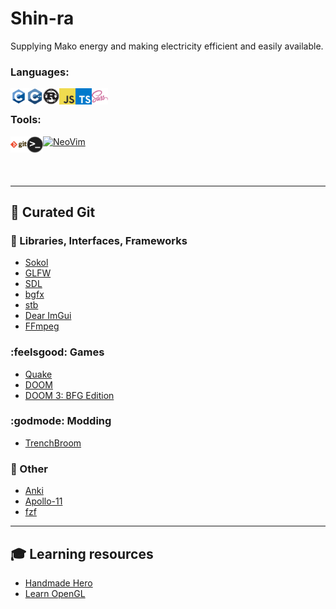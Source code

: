 # Shin-ra
Supplying Mako energy and making electricity efficient and easily available.
<br />

### Languages:

[<img align="left" alt="C" width="26px" src="https://raw.githubusercontent.com/github/explore/80688e429a7d4ef2fca1e82350fe8e3517d3494d/topics/c/c.png" />][C]
[<img align="left" alt="C++" width="26px" src="https://raw.githubusercontent.com/github/explore/80688e429a7d4ef2fca1e82350fe8e3517d3494d/topics/cpp/cpp.png" />][Cpp]
[<img align="left" alt="Rust" width="26px" src="https://raw.githubusercontent.com/github/explore/80688e429a7d4ef2fca1e82350fe8e3517d3494d/topics/rust/rust.png" />][Rust]
[<img align="left" alt="JavaScript" width="26px" src="https://raw.githubusercontent.com/github/explore/80688e429a7d4ef2fca1e82350fe8e3517d3494d/topics/javascript/javascript.png" />][JavaScript]
[<img align="left" alt="TypeScript" width="26px" src="https://raw.githubusercontent.com/github/explore/80688e429a7d4ef2fca1e82350fe8e3517d3494d/topics/typescript/typescript.png" />][TypeScript]
[<img align="left" alt="Sass" width="26px" src="https://raw.githubusercontent.com/github/explore/80688e429a7d4ef2fca1e82350fe8e3517d3494d/topics/sass/sass.png" />][Sass]

<br />

### Tools:

[<img align="left-center" alt="NeoVim" width="46px" src="https://raw.githubusercontent.com/neovim/neovim.github.io/master/logos/neovim-logo-300x87.png" />][neovim]
[<img align="left" alt="Git" width="26px" src="https://raw.githubusercontent.com/github/explore/80688e429a7d4ef2fca1e82350fe8e3517d3494d/topics/git/git.png" />][Git]
[<img align="left" alt="Terminal" width="26px" src="https://raw.githubusercontent.com/github/explore/80688e429a7d4ef2fca1e82350fe8e3517d3494d/topics/terminal/terminal.png" />][Terminal]

<br />
<br />

---

## :sparkling_heart: Curated Git

### :blue_book: Libraries, Interfaces, Frameworks

<!-- LIB:START -->
- [Sokol](https://github.com/floooh/sokol)
- [GLFW](https://github.com/glfw/glfw)
- [SDL](https://github.com/libsdl-org/SDL)
- [bgfx](https://github.com/bkaradzic/bgfx)
- [stb](https://github.com/nothings/stb)
- [Dear ImGui](https://github.com/ocornut/imgui)
- [FFmpeg](https://github.com/FFmpeg/FFmpeg)
<!-- LIB:END -->

### :feelsgood: Games
<!-- GAME:START -->
- [Quake](https://github.com/id-Software/Quake)
- [DOOM](https://github.com/id-Software/DOOM-3)
- [DOOM 3: BFG Edition](https://github.com/id-Software/DOOM-3-BFG)
<!-- GAME:END -->

### :godmode: Modding
<!-- MOD:START -->
- [TrenchBroom](https://github.com/TrenchBroom/TrenchBroom)
<!-- MOD:END -->

### :floppy_disk: Other

<!-- OTHER:START -->
- [Anki](https://github.com/ankitects/anki)
- [Apollo-11](https://github.com/chrislgarry/Apollo-11)
- [fzf](https://github.com/junegunn/fzf)
<!-- OTHER:END -->

---
## :mortar_board: Learning resources

<!-- LEARN:START -->
- [Handmade Hero](https://handmadehero.org/)
- [Learn OpenGL](https://learnopengl.com/)
<!-- LEARN:END -->

[C]: https://github.com/topics/c 
[Cpp]: https://github.com/topics/cpp 
[Rust]: https://github.com/rust-lang/rust 
[JavaScript]: https://github.com/topics/javascript 
[TypeScript]: https://github.com/microsoft/TypeScript 
[Sass]: https://github.com/sass/sass 

[neovim]: https://github.com/neovim/neovim 
[Git]: https://gitlab.com/ 
[Terminal]: https://github.com/Maximus5/ConEmu 

